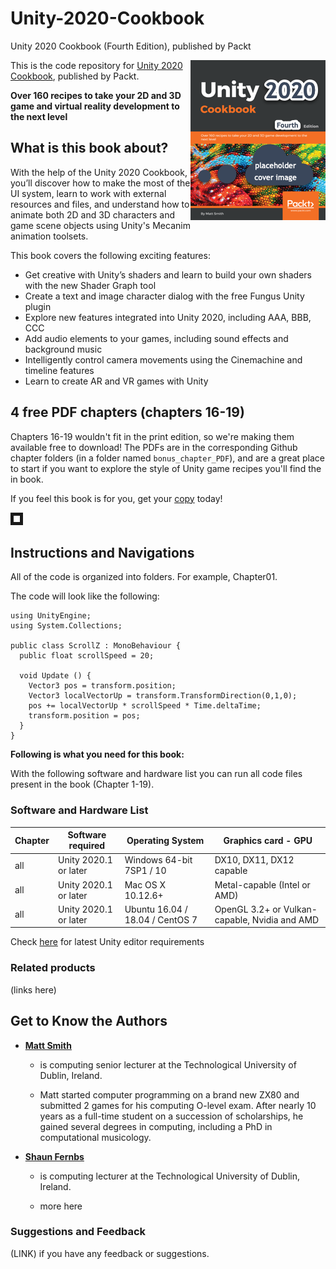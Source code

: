# Unity-2020-Cookbook
Unity 2020 Cookbook (Fourth Edition), published by Packt

<a href="https://www.packtpub.com/game-development/unity-2020-cookbook"><img src="/images/cover.png" alt="Unity 2020 Cookbook" height="256px" align="right"></a>

This is the code repository for [Unity 2020 Cookbook](https://www.packtpub.com/game-development/unity-2020-cookbook), published by Packt.

**Over 160 recipes to take your 2D and 3D game and virtual reality development to the next level**

## What is this book about?
With the help of the Unity 2020 Cookbook, you’ll discover how to make the most of the UI system, learn to work with external resources and files, and understand how to animate both 2D and 3D characters and game scene objects using Unity's Mecanim animation toolsets.

This book covers the following exciting features: 
* Get creative with Unity’s shaders and learn to build your own shaders with the new Shader Graph tool
* Create a text and image character dialog with the free Fungus Unity plugin
* Explore new features integrated into Unity 2020, including AAA, BBB, CCC
* Add audio elements to your games, including sound effects and background music
* Intelligently control camera movements using the Cinemachine and timeline features
* Learn to create AR and VR games with Unity

## 4 free PDF chapters (chapters 16-19)

Chapters 16-19 wouldn't fit in the print edition, so we're making them available free to download! The PDFs are in the corresponding Github chapter folders (in a folder named `bonus_chapter_PDF`), and are a great place to start if you want to explore the style of Unity game recipes you'll find the in book.

If you feel this book is for you, get your [copy](https://www.packtpub.com/game-development/unity-2020-cookbook) today!

<a href="https://www.packtpub.com/?utm_source=github&utm_medium=banner&utm_campaign=GitHubBanner"><img src="https://raw.githubusercontent.com/PacktPublishing/GitHub/master/GitHub.png" 
alt="https://www.packtpub.com/" border="5" /></a>


## Instructions and Navigations
All of the code is organized into folders. For example, Chapter01.

The code will look like the following:
```
using UnityEngine; 
using System.Collections; 

public class ScrollZ : MonoBehaviour { 
  public float scrollSpeed = 20; 

  void Update () { 
    Vector3 pos = transform.position; 
    Vector3 localVectorUp = transform.TransformDirection(0,1,0); 
    pos += localVectorUp * scrollSpeed * Time.deltaTime; 
    transform.position = pos; 
  } 
} 
```

**Following is what you need for this book:**

With the following software and hardware list you can run all code files present in the book (Chapter 1-19).

### Software and Hardware List

| Chapter  | Software required         | Operating System               | Graphics card - GPU                            |
| -------- | --------------------------| -------------------------------| -----------------------------------------------|
| all      | Unity 2020.1 or later     | Windows 64-bit 7SP1 / 10       | DX10, DX11, DX12 capable                       |
| all      | Unity 2020.1 or later     | Mac OS X 10.12.6+              | Metal-capable (Intel or AMD)                   |
| all      | Unity 2020.1 or later     | Ubuntu 16.04 / 18.04 / CentOS 7| OpenGL 3.2+ or Vulkan-capable, Nvidia and AMD  |

Check [here](https://docs.unity3d.com/Manual/system-requirements.html#editor) for latest Unity editor requirements 

### Related products <Other books you may enjoy>

(links here)

## Get to Know the Authors

- [**Matt Smith**](https://github.com/dr-matt-smith)

    - is computing senior lecturer at the Technological University of Dublin, Ireland.
        
    - Matt started computer programming on a brand new ZX80 and submitted 2 games for his computing O-level exam. After nearly 10 years as a full-time student on a succession of scholarships, he gained several degrees in computing, including a PhD in computational musicology.
    
- [**Shaun Fernbs**](https://github.com/shaunferns)

    - is computing lecturer at the Technological University of Dublin, Ireland.

    - more here

### Suggestions and Feedback
(LINK) if you have any feedback or suggestions.
